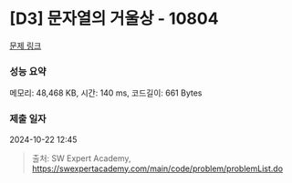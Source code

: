 # [D3] 문자열의 거울상 - 10804 

[문제 링크](https://swexpertacademy.com/main/code/problem/problemDetail.do?contestProbId=AXTC0x16D8EDFASe) 

### 성능 요약

메모리: 48,468 KB, 시간: 140 ms, 코드길이: 661 Bytes

### 제출 일자

2024-10-22 12:45



> 출처: SW Expert Academy, https://swexpertacademy.com/main/code/problem/problemList.do